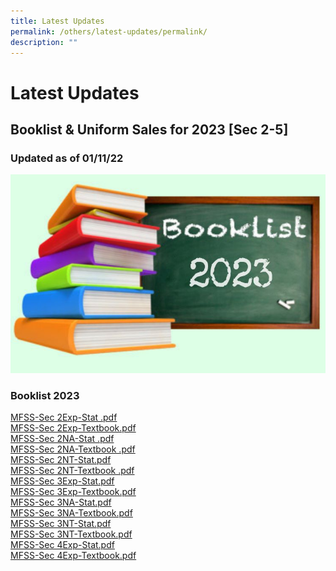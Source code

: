 ```yaml
---
title: Latest Updates
permalink: /others/latest-updates/permalink/
description: ""
---
```

Latest Updates
==============

Booklist & Uniform Sales for 2023 \[Sec 2-5\]
---------------------------------------------

### **Updated as of 01/11/22**

![](/images/booklist%202023.jpg)

### Booklist 2023

[MFSS-Sec 2Exp-Stat .pdf](/files/MFSS-Sec%202Exp-Stat%20.pdf)   
[MFSS-Sec 2Exp-Textbook.pdf](/files/MFSS-Sec%202Exp-Textbook.pdf)             
[MFSS-Sec 2NA-Stat .pdf](/files/MFSS-Sec%202NA-Stat%20.pdf)  
[MFSS-Sec 2NA-Textbook .pdf](/files/MFSS-Sec%202NA-Textbook%20.pdf)   
[MFSS-Sec 2NT-Stat.pdf](/files/MFSS-Sec%202NT-Stat.pdf)   
[MFSS-Sec 2NT-Textbook .pdf](/files/MFSS-Sec%202NT-Textbook%20.pdf)   
[MFSS-Sec 3Exp-Stat.pdf](/files/MFSS-Sec%203Exp-Stat.pdf)   
[MFSS-Sec 3Exp-Textbook.pdf](/files/MFSS-Sec%203Exp-Textbook.pdf)   
[MFSS-Sec 3NA-Stat.pdf](/files/MFSS-Sec%203NA-Stat.pdf)   
[MFSS-Sec 3NA-Textbook.pdf](/files/MFSS-Sec%203NA-Textbook.pdf)   
[MFSS-Sec 3NT-Stat.pdf](/files/MFSS-Sec%203NT-Stat.pdf)   
[MFSS-Sec 3NT-Textbook.pdf](/files/MFSS-Sec%203NT-Textbook.pdf)   
[MFSS-Sec 4Exp-Stat.pdf](/files/MFSS-Sec%204Exp-Stat.pdf)   
[MFSS-Sec 4Exp-Textbook.pdf](/files/MFSS-Sec%204Exp-Textbook.pdf)   
